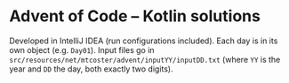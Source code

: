 # Advent of Code – Kotlin solutions

Developed in IntelliJ IDEA (run configurations included). Each day is in its own object (e.g. `Day01`). Input files go in `src/resources/net/mtcoster/advent/inputYY/inputDD.txt` (where `YY` is the year and `DD` the day, both exactly two digits).
